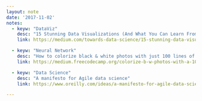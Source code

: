 ```yaml
---
layout: note
date: '2017-11-02'
notes:
  - keyw: "DataViz"
    desc: "15 Stunning Data Visualizations (And What You Can Learn From Them)"
    link: https://medium.com/towards-data-science/15-stunning-data-visualizations-and-what-you-can-learn-from-them-fc5b78f21fb8

  - keyw: "Neural Network"
    desc: "How to colorize black & white photos with just 100 lines of neural network code"
    link: https://medium.freecodecamp.org/colorize-b-w-photos-with-a-100-line-neural-network-53d9b4449f8d

  - keyw: "Data Science"
    desc: "A manifesto for Agile data science"
    link: https://www.oreilly.com/ideas/a-manifesto-for-agile-data-science?imm_mid=0f7a0a&cmp=em-data-na-na-newsltr_20171101

---
```

